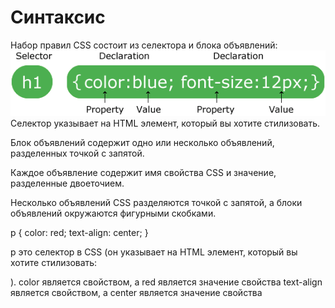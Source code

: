 # Синтаксис

Набор правил CSS состоит из селектора и блока объявлений:
![Alt for Imsage](../css/images/img.png)
Селектор указывает на HTML элемент, который вы хотите стилизовать.

Блок объявлений содержит одно или несколько объявлений, разделенных точкой с запятой.

Каждое объявление содержит имя свойства CSS и значение, разделенные двоеточием.

Несколько объявлений CSS разделяются точкой с запятой, а блоки объявлений окружаются фигурными скобками.

p {
color: red;
text-align: center;
}

p это селектор в CSS (он указывает на HTML элемент, который вы хотите стилизовать: <p>).
color является свойством, а red является значение свойства
text-align является свойством, а center является значение свойства